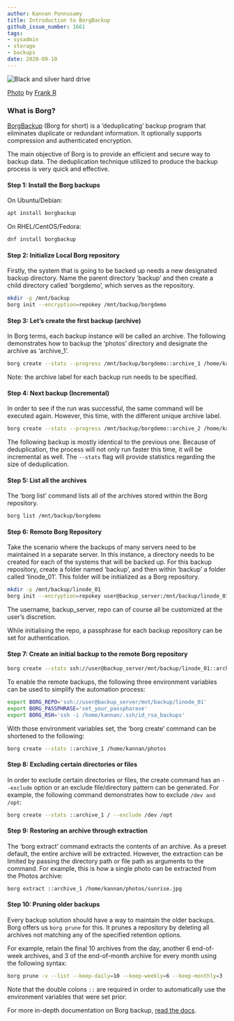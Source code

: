 ```yaml
---
author: Kannan Ponnusamy
title: Introduction to BorgBackup
github_issue_number: 1661
tags:
- sysadmin
- storage
- backups
date: 2020-09-10
---
```


![Black and silver hard drive](/blog/2020/09/introduction-to-borg-backup/image-1.jpg)

[Photo](https://unsplash.com/photos/ShHkXuZdpTw) by [Frank R](https://unsplash.com/@frank041985)

### What is Borg?

[BorgBackup](https://www.borgbackup.org/) (Borg for short) is a ‘deduplicating’ backup program that eliminates duplicate or redundant information. It optionally supports compression and authenticated encryption.

The main objective of Borg is to provide an efficient and secure way to backup data. The deduplication technique utilized to produce the backup process is very quick and effective.

#### Step 1: Install the Borg backups

On Ubuntu/Debian:

```bash
apt install borgbackup
```

On RHEL/CentOS/Fedora:

```bash
dnf install borgbackup
```

#### Step 2: Initialize Local Borg repository

Firstly, the system that is going to be backed up needs a new designated backup directory. Name the parent directory ‘backup’ and then create a child directory called ‘borgdemo’, which serves as the repository.

```bash
mkdir -p /mnt/backup
borg init --encryption=repokey /mnt/backup/borgdemo
```

#### Step 3: Let’s create the first backup (archive)

In Borg terms, each backup instance will be called an archive. The following demonstrates how to backup the ‘photos’ directory and designate the archive as ‘archive_1’.

```bash
borg create --stats --progress /mnt/backup/borgdemo::archive_1 /home/kannan/photos
```

Note: the archive label for each backup run needs to be specified.

#### Step 4: Next backup (Incremental)

In order to see if the run was successful, the same command will be executed again. However, this time, with the different unique archive label.

```bash
borg create --stats --progress /mnt/backup/borgdemo::archive_2 /home/kannan/photos
```

The following backup is mostly identical to the previous one. Because of deduplication, the process will not only run faster this time, it will be incremental as well. The `--stats` flag will provide statistics regarding the size of deduplication.

#### Step 5: List all the archives

The ‘borg list’ command lists all of the archives stored within the Borg repository.

```bash
borg list /mnt/backup/borgdemo
```

#### Step 6: Remote Borg Repository

Take the scenario where the backups of many servers need to be maintained in a separate server. In this instance, a directory needs to be created for each of the systems that will be backed up. For this backup repository, create a folder named ‘backup’, and then within ‘backup’ a folder called ‘linode_01’. This folder will be initialized as a Borg repository.

```bash
mkdir -p /mnt/backup/linode_01
borg init --encryption=repokey user@backup_server:/mnt/backup/linode_01
```

The username, backup_server, repo can of course all be customized at the user’s discretion.

While initialising the repo, a passphrase for each backup repository can be set for authentication.

#### Step 7: Create an initial backup to the remote Borg repository


```bash
borg create --stats ssh://user@backup_server/mnt/backup/linode_01::archive_1 /home/kannan/photos
```

To enable the remote backups, the following three environment variables can be used to simplify the automation process:

```bash
export BORG_REPO='ssh://user@backup_server/mnt/backup/linode_01'
export BORG_PASSPHRASE='set_your_passpharase'
export BORG_RSH='ssh -i /home/kannan/.ssh/id_rsa_backups'
```

With those environment variables set, the ‘borg create’ command can be shortened to the following:

```bash
borg create --stats ::archive_1 /home/kannan/photos
```

#### Step 8: Excluding certain directories or files

In order to exclude certain directories or files, the create command has an `--exclude` option or an exclude file/directory pattern can be generated. For example, the following command demonstrates how to exclude `/dev and /opt`:

```bash
borg create --stats ::archive_1 / --exclude /dev /opt
```

#### Step 9: Restoring an archive through extraction

The ‘borg extract’ command extracts the contents of an archive. As a preset default, the entire archive will be extracted. However, the extraction can be limited by passing the directory path or file path as arguments to the command. For example, this is how a single photo can be extracted from the Photos archive:

```bash
borg extract ::archive_1 /home/kannan/photos/sunrise.jpg
```

#### Step 10: Pruning older backups

Every backup solution should have a way to maintain the older backups. Borg offers us `borg prune` for this. It prunes a repository by deleting all archives not matching any of the specified retention options.

For example, retain the final 10 archives from the day, another 6 end-of-week archives, and 3 of the end-of-month archive for every month using the following syntax:

```bash
borg prune -v --list --keep-daily=10 --keep-weekly=6 --keep-monthly=3 ::
```

Note that the double colons `::` are required in order to automatically use the environment variables that were set prior.

For more in-depth documentation on Borg backup, [read the docs](https://borgbackup.readthedocs.io/en/stable/quickstart.html).
